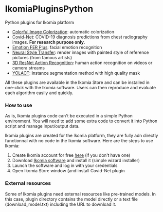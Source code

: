 # IkomiaPluginsPython
Python plugins for Ikomia platform

- [Colorful Image Colorization](https://github.com/Ikomia-dev/IkomiaPluginsPython/tree/master/ColorfulImageColorization): automatic colorization
- [Covid-Net](https://github.com/Ikomia-dev/IkomiaPluginsPython/tree/master/CovidNet): COVID-19 diagnosis predictions from chest radiography images. **For research purpose only**.
- [Emotion FER Plus](https://github.com/Ikomia-dev/IkomiaPluginsPython/tree/master/EmotionFERPlus): facial emotion recognition
- [Neural Style Transfer](https://github.com/Ikomia-dev/IkomiaPluginsPython/tree/master/NeuralStyleTransfer): render images with painted style of reference pictures (from famous artists)
- [3D ResNet Action Recognition](https://github.com/Ikomia-dev/IkomiaPluginsPython/tree/master/ResNetActionRecognition): human action recognition on videos or camera streams
- [YOLACT](https://github.com/Ikomia-dev/IkomiaPluginsPython/tree/master/Yolact): instance segmentation method with high quality mask

All these plugins are available in the Ikomia Store and can be installed in one-click with the Ikomia software. Users can then reproduce and evaluate each algorithm easily and quickly.

### How to use
As is, Ikomia plugins code can't be executed in a simple Python environment. You will need to add some extra code to convert it into Python script and manage input/output data.

Ikomia plugins are created for the Ikomia platform, they are fully adn directly functionnal with no code in the Ikomia software. Here are the steps to use Ikomia:

1. Create Ikomia account for free [here](https://ikomia.com/accounts/signup/) (if you don't have one)
2. Download [Ikomia software](https://ikomia.com/en/download) and install it (simple wizard installer)
3. Launch the software and log in with your credentials
4. Open Ikomia Store window (and install Covid-Net plugin

### External resources
Some of Ikomia plugins need external resources like pre-trained models. In this case, plugin directory contains the model directly or a text file (download_model.txt) including the URL to download it.
